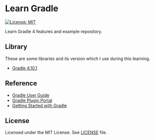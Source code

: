 # Learn Gradle

[![License: MIT](https://img.shields.io/badge/License-MIT-blue.svg)](/LICENSE)

Learn Gradle 4 features and example repository.

## Library

These are some libraries and its version which I use during this learning.

- [Gradle 4.10.1](https://gradle.org/)


## Reference

- [Gradle User Guide](https://docs.gradle.org/current/userguide/userguide.html)
- [Gradle Plugin Portal](https://plugins.gradle.org/)
- [Getting Started with Gradle](https://www.petrikainulainen.net/getting-started-with-gradle/)

## License
Licensed under the MIT License. See [LICENSE](/LICENSE) file.
